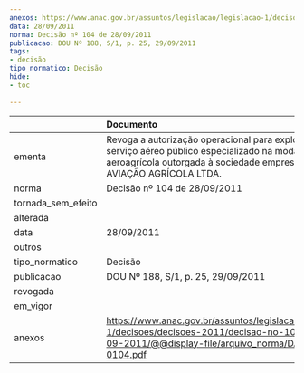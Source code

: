 ```yaml
---
anexos: https://www.anac.gov.br/assuntos/legislacao/legislacao-1/decisoes/decisoes-2011/decisao-no-104-de-28-09-2011/@@display-file/arquivo_norma/DA2011-0104.pdf
data: 28/09/2011
norma: Decisão nº 104 de 28/09/2011
publicacao: DOU Nº 188, S/1, p. 25, 29/09/2011
tags:
- decisão
tipo_normatico: Decisão
hide: 
- toc 
 
---
```


|                    | Documento                                                                                                                                                                         |
|:-------------------|:----------------------------------------------------------------------------------------------------------------------------------------------------------------------------------|
| ementa             | Revoga a autorização operacional para exploração de serviço aéreo público especializado na modalidade aeroagrícola outorgada à sociedade empresária DO SUL AVIAÇÃO AGRÍCOLA LTDA. |
| norma              | Decisão nº 104 de 28/09/2011                                                                                                                                                      |
| tornada_sem_efeito |                                                                                                                                                                                   |
| alterada           |                                                                                                                                                                                   |
| data               | 28/09/2011                                                                                                                                                                        |
| outros             |                                                                                                                                                                                   |
| tipo_normatico     | Decisão                                                                                                                                                                           |
| publicacao         | DOU Nº 188, S/1, p. 25, 29/09/2011                                                                                                                                                |
| revogada           |                                                                                                                                                                                   |
| em_vigor           |                                                                                                                                                                                   |
| anexos             | https://www.anac.gov.br/assuntos/legislacao/legislacao-1/decisoes/decisoes-2011/decisao-no-104-de-28-09-2011/@@display-file/arquivo_norma/DA2011-0104.pdf                         |